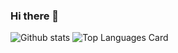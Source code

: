 ### Hi there 👋
![Github stats](https://github-readme-stats.vercel.app/api?username=austbuhl&show_icons=true&count_private=true) ![Top Languages Card](https://github-readme-stats.vercel.app/api/top-langs/?username=austbuhl&layout=compact&count_private=true)



<!--
**austbuhl/austbuhl** is a ✨ _special_ ✨ repository because its `README.md` (this file) appears on your GitHub profile.





Here are some ideas to get you started:

- 🔭 I’m currently working on ...
- 🌱 I’m currently learning ...
- 👯 I’m looking to collaborate on ...
- 🤔 I’m looking for help with ...
- 💬 Ask me about ...
- 📫 How to reach me: ...
- 😄 Pronouns: ...
- ⚡ Fun fact: ...
-->
